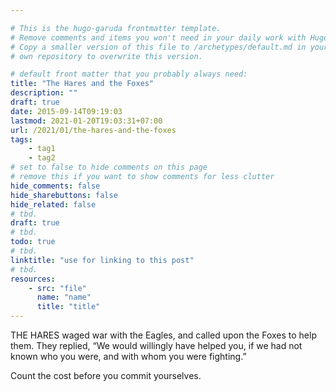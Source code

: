 ```yaml
---

# This is the hugo-garuda frontmatter template.
# Remove comments and items you won't need in your daily work with Hugo.
# Copy a smaller version of this file to /archetypes/default.md in your
# own repository to overwrite this version.

# default front matter that you probably always need:
title: "The Hares and the Foxes"
description: ""
draft: true
date: 2015-09-14T09:19:03
lastmod: 2021-01-20T19:03:31+07:00
url: /2021/01/the-hares-and-the-foxes
tags:
    - tag1
    - tag2
# set to false to hide comments on this page
# remove this if you want to show comments for less clutter
hide_comments: false
hide_sharebuttons: false
hide_related: false
# tbd.
draft: true
# tbd.
todo: true
# tbd.
linktitle: "use for linking to this post"
# tbd.
resources:
    - src: "file"
      name: "name"
      title: "title"
---
```

THE HARES waged war with the Eagles, and called upon the Foxes to help them. They replied, “We would willingly have helped you, if we had not known who you were, and with whom you were fighting.”

Count the cost before you commit yourselves.


